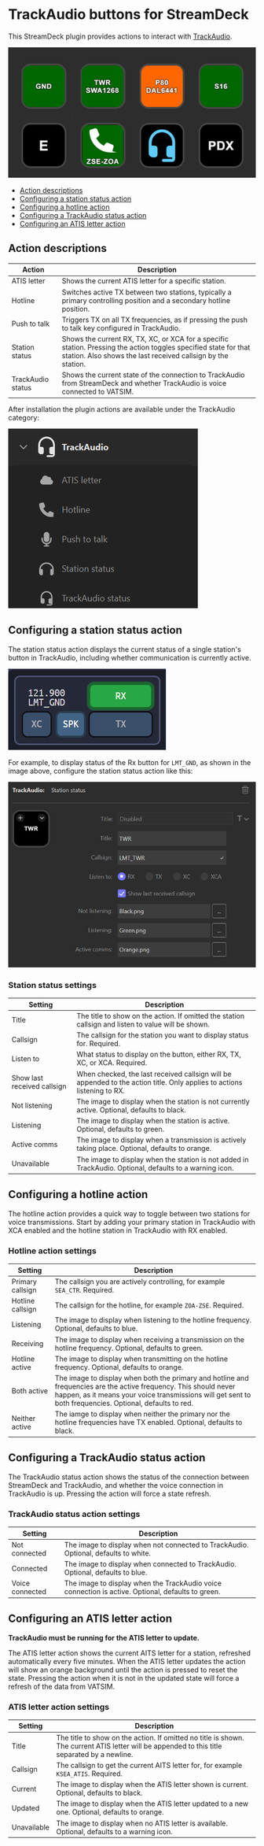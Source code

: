 # TrackAudio buttons for StreamDeck <!-- omit from toc -->

This StreamDeck plugin provides actions to interact with [TrackAudio](https://github.com/pierr3/TrackAudio).

![Screenshot a StreamDeck profile with buttons for stations, current AITS letter, a hotline, and a push-to-talk button](docs/images/button-example.png)

- [Action descriptions](#action-descriptions)
- [Configuring a station status action](#configuring-a-station-status-action)
- [Configuring a hotline action](#configuring-a-hotline-action)
- [Configuring a TrackAudio status action](#configuring-a-trackaudio-status-action)
- [Configuring an ATIS letter action](#configuring-an-atis-letter-action)

## Action descriptions

| Action            | Description                                                                                                                |
| ----------------- | -------------------------------------------------------------------------------------------------------------------------- |
| ATIS letter       | Shows the current ATIS letter for a specific station.                                                                      |
| Hotline           | Switches active TX between two stations, typically a primary controlling position and a secondary hotline position.        |
| Push to talk      | Triggers TX on all TX frequencies, as if pressing the push to talk key configured in TrackAudio.                           |
| Station status    | Shows the current RX, TX, XC, or XCA for a specific station. Pressing the action toggles specified state for that station. Also shows the last received callsign by the station. |
| TrackAudio status | Shows the current state of the connection to TrackAudio from StreamDeck and whether TrackAudio is voice connected to VATSIM.                                                   |

After installation the plugin actions are available under the TrackAudio category:

![Screenshot of the StreamDeck profile UI with the categories filtered to "track"](docs/images/streamdeck-category.png)

## Configuring a station status action

The station status action displays the current status of a single station's button in TrackAudio, including
whether communication is currently active.

![Screenshot of the LMT_GND station position configured in TrackAudio for receive (Rx)](docs/images/trackAudio.png)

For example, to display status of the Rx button for `LMT_GND`, as shown in the image above, configure the
station status action like this:

![Screenshot of a station status button configuration, with callsign set to LMT_GND, RX selected, and three custom images specified for the three states](docs/images/station-status.png)

### Station status settings <!-- omit from toc -->

| Setting                     | Description                                                                                                             |
| --------------------------- | ----------------------------------------------------------------------------------------------------------------------- |
| Title                       | The title to show on the action. If omitted the station callsign and listen to value will be shown.                     |
| Callsign                    | The callsign for the station you want to display status for. Required.                                                  |
| Listen to                   | What status to display on the button, either RX, TX, XC, or XCA. Required.                                              |
| Show last received callsign | When checked, the last received callsign will be appended to the action title. Only applies to actions listening to RX. |
| Not listening               | The image to display when the station is not currently active. Optional, defaults to black.                             |
| Listening                   | The image to display when the station is active. Optional, defaults to green.                                           |
| Active comms                | The image to display when a transmission is actively taking place. Optional, defaults to orange.                        |
| Unavailable                 | The image to display when the station is not added in TrackAudio. Optional, defaults to a warning icon.                 |

## Configuring a hotline action

The hotline action provides a quick way to toggle between two stations for voice transmissions. Start by adding
your primary station in TrackAudio with XCA enabled and the hotline station in TrackAudio with RX enabled.

### Hotline action settings <!-- omit from toc -->

| Setting          | Description                                                                                                                                                                                                                   |
| ---------------- | ----------------------------------------------------------------------------------------------------------------------------------------------------------------------------------------------------------------------------- |
| Primary callsign | The callsign you are actively controlling, for example `SEA_CTR`. Required.                                                                                                                                                   |
| Hotline callsign | The callsign for the hotline, for example `ZOA-ZSE`. Required.                                                                                                                                                                |
| Listening        | The image to display when listening to the hotline frequency. Optional, defaults to blue.                                                                                                                                     |
| Receiving        | The image to display when receiving a transmission on the hotline frequency. Optional, defaults to green.                                                                                                                     |
| Hotline active   | The image to display when transmitting on the hotline frequency. Optional, defaults to orange.                                                                                                                                |
| Both active      | The image to display when both the primary and hotline and frequencies are the active frequency. This should never happen, as it means your voice transmissions will get sent to both frequencies. Optional, defaults to red. |
| Neither active   | The iamge to display when neither the primary nor the hotline frequencies have TX enabled. Optional, defaults to black.                                                                                                       |

## Configuring a TrackAudio status action

The TrackAudio status action shows the status of the connection between StreamDeck and TrackAudio, and whether
the voice connection in TrackAudio is up. Pressing the action will force a state refresh.

### TrackAudio status action settings <!-- omit from toc -->

| Setting         | Description                                                                                       |
| --------------- | ------------------------------------------------------------------------------------------------- |
| Not connected   | The image to display when not connected to TrackAudio. Optional, defaults to white.               |
| Connected       | The image to display when connected to TrackAudio. Optional, defaults to blue.                    |
| Voice connected | The image to display when the TrackAudio voice connection is active. Optional, defaults to green. |

## Configuring an ATIS letter action

**TrackAudio must be running for the ATIS letter to update.**

The ATIS letter action shows the current AITS letter for a station, refreshed automatically every five minutes.
When the ATIS letter updates the action will show an orange background until the action is pressed to reset the
state. Pressing the action when it is not in the updated state will force a refresh of the data from VATSIM.

### ATIS letter action settings <!-- omit from toc -->

| Setting     | Description                                                                                                                                   |
| ----------- | --------------------------------------------------------------------------------------------------------------------------------------------- |
| Title       | The title to show on the action. If omitted no title is shown. The current ATIS letter will be appended to this title separated by a newline. |
| Callsign    | The callsign to get the current AITS letter for, for example `KSEA_ATIS`. Required.                                                           |
| Current     | The image to display when the ATIS letter shown is current. Optional, defaults to black.                                                      |
| Updated     | The image to display when the ATIS letter updated to a new one. Optional, defaults to orange.                                                 |
| Unavailable | The image to display when no ATIS letter is available. Optional, defaults to a warning icon.                                                  |
